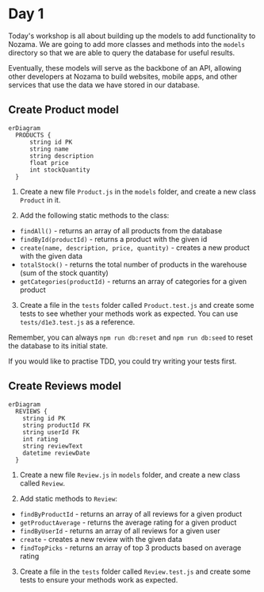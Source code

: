 # Day 1

Today's workshop is all about building up the models to add functionality to
Nozama. We are going to add more classes and methods into the `models` directory
so that we are able to query the database for useful results.

Eventually, these models will serve as the backbone of an API, allowing other
developers at Nozama to build websites, mobile apps, and other services that use
the data we have stored in our database.

## Create Product model

```mermaid
erDiagram
  PRODUCTS {
      string id PK
      string name
      string description
      float price
      int stockQuantity
  }
```

1. Create a new file `Product.js` in the `models` folder, and create a new class
   `Product` in it.

2. Add the following static methods to the class:

- `findAll()` - returns an array of all products from the database
- `findById(productId)` - returns a product with the given id
- `create(name, description, price, quantity)` - creates a new product with the
  given data
- `totalStock()` - returns the total number of products in the warehouse (sum of
  the stock quantity)
- `getCategories(productId)` - returns an array of categories for a given
  product

3. Create a file in the `tests` folder called `Product.test.js` and create some
   tests to see whether your methods work as expected. You can use
   `tests/d1e3.test.js` as a reference.

Remember, you can always `npm run db:reset` and `npm run db:seed` to reset the
database to its initial state.

If you would like to practise TDD, you could try writing your tests first.

## Create Reviews model

```mermaid
erDiagram
  REVIEWS {
    string id PK
    string productId FK
    string userId FK
    int rating
    string reviewText
    datetime reviewDate
  }
```

1. Create a new file `Review.js` in `models` folder, and create a new class
   called `Review`.

2. Add static methods to `Review`:

- `findByProductId` - returns an array of all reviews for a given product
- `getProductAverage` - returns the average rating for a given product
- `findByUserId` - returns an array of all reviews for a given user
- `create` - creates a new review with the given data
- `findTopPicks` - returns an array of top 3 products based on average rating

3. Create a file in the `tests` folder called `Review.test.js` and create some
   tests to ensure your methods work as expected.
